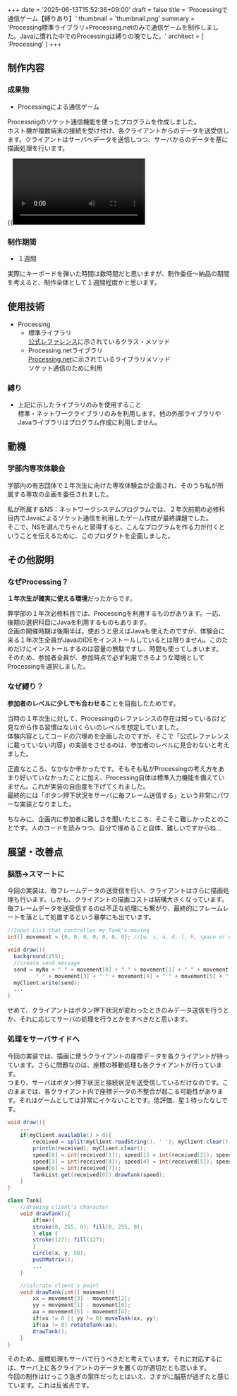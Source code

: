 +++
date = '2025-06-13T15:52:36+09:00'
draft = false
title = 'Processingで通信ゲーム【縛りあり】'
thumbnail = 'thumbnail.png'
summary = 'Processing標準ライブラリ+Processing.netのみで通信ゲームを制作しました。Javaに慣れた中でのProcessingは縛りの塊でした。'
architect = [
    'Processing'
]
+++
## 制作内容
### 成果物
- Processingによる通信ゲーム

Processnigのソケット通信機能を使ったプログラムを作成しました。  
ホスト機が複数端末の接続を受け付け、各クライアントからのデータを送受信します。クライアントはサーバへデータを送信しつつ、サーバからのデータを基に描画処理を行います。

{{<video src="2024-11-18_9.36.58.mov" fallback="お使いのブラウザでは動画の再生ができません">}}

### 制作期間
- １週間

実際にキーボードを弾いた時間は数時間だと思いますが、制作委任〜納品の期間を考えると、制作全体として１週間程度かと思います。

## 使用技術
- Processing
  - 標準ライブラリ  
  [公式レファレンス](https://processing.org/reference/)に示されているクラス・メソッド
  - Processing.netライブラリ  
  [Processing.net](https://processing.org/reference/libraries/net/index.html)に示されているライブラリメソッド  
  ソケット通信のために利用

### 縛り
- 上記に示したライブラリのみを使用すること  
標準・ネットワークライブラリのみを利用します。他の外部ライブラリやJavaライブラリはプログラム作成に利用しません。

## 動機
### 学部内専攻体験会
学部内の有志団体で１年次生に向けた専攻体験会が企画され、そのうち私が所属する専攻の企画を委任されました。

私が所属するNS：ネットワークシステムプログラムでは、２年次前期の必修科目内でJavaによるソケット通信を利用したゲーム作成が最終課題でした。  
そこで、NSを選んでちゃんと習得すると、こんなプログラムを作る力が付くということを伝えるために、このプロダクトを企画しました。

## その他説明
### なぜProcessing？
**１年次生が確実に使える環境**だったからです。

弊学部の１年次必修科目では、Processingを利用するものがあります。一応、後期の選択科目にJavaを利用するものもあります。  
企画の開催時期は後期半ば。使おうと思えばJavaも使えたのですが、体験会に来る１年次生全員がJavaのIDEをインストールしているとは限りません。このためだけにインストールするのは容量の無駄ですし、時間も使ってしまいます。  
そのため、参加者全員が、参加時点で必ず利用できるような環境としてProcessingを選択しました。

### なぜ縛り？
**参加者のレベルに少しでも合わせる**ことを目指したためです。

当時の１年次生に対して、Processingのレファレンスの存在は知っている(けど見ながら作る習慣はない)くらいのレベルを想定していました。  
体験内容としてコードの穴埋めを企画したのですが、そこで「公式レファレンスに載っていない内容」の実装をさせるのは、参加者のレベルに見合わないと考えました。

正直なところ、なかなか辛かったです。そもそも私がProcessingの考え方をあまり好いていなかったことに加え、Processing自体は標準入力機能を備えていません。これが実装の自由度を下げてくれました。  
最終的には「ボタン押下状況をサーバに毎フレーム送信する」という非常にパワーな実装となりました。

ちなみに、企画内に参加者に難しさを聞いたところ、そこそこ難しかったとのことです。人のコードを読みつつ、自分で埋めること自体、難しいですからね…

## 展望・改善点
### 脳筋→スマートに
今回の実装は、毎フレームデータの送受信を行い、クライアントはさらに描画処理も行います。しかも、クライアントの描画コストは結構大きくなっています。  
毎フレームデータを送受信するのは不正な処理にも繋がり、最終的にフレームレートを落として処置するという暴挙にも出ています。

```java
//Input List that controlles my-Tank's moving
int[] movement = {0, 0, 0, 0, 0, 0, 0}; //[w, s, a, d, l, h, space or enter]

void draw(){
  background(255);
  //create send message
  send = myNo + " " + movement[0] + " " + movement[1] + " " + movement[2] +
         " " + movement[3] + " " + movement[4] + " " + movement[5] + " " + movement[6];
  myClient.write(send);
  ...
}
```

せめて、クライアントはボタン押下状況が変わったときのみデータ送信を行うとか、それに応じてサーバの処理を行うとかをすべきだと思います。

### 処理をサーバサイドへ
今回の実装では、描画に使うクライアントの座標データを各クライアントが持っています。さらに問題なのは、座標の移動処理も各クライアントが行っています。  
つまり、サーバはボタン押下状況と接続状況を送受信しているだけなのです。このままでは、各クライアント内で座標データの不整合が起こる可能性があります。それはゲームとしては非常にイケないことです。低評価、星１待ったなしです。

```java
void draw(){
    ...
    if(myClient.available() > 0){
        received = split(myClient.readString(), ' '); myClient.clear();
        println(received); myClient.clear();
        speed[0] = int(received[1]); speed[1] = int(received[2]); speed[2] = int(received[3]);
        speed[3] = int(received[4]); speed[4] = int(received[5]); speed[5] = int(received[6]);
        speed[6] = int(received[7]);
        TankList.get(received[0]).drawTank(speed);
    }
}

class Tank{
    //drawing client's character
    void drawTank(){
        if(me){
        stroke(0, 255, 0); fill(0, 255, 0);
        } else {
        stroke(127); fill(127);
        }
        circle(x, y, 50);
        pushMatrix();
        ...
    }

    //calcrate client's point
    void drawTank(int[] movement){
        xx = movement[3] - movement[2];
        yy = movement[1] - movement[0];
        aa = movement[5] - movement[4];
        if(xx != 0 || yy != 0) moveTank(xx, yy);
        if(aa != 0) rotateTank(aa);
        drawTank();
    }
}
```

そのため、座標処理もサーバで行うべきだと考えています。それに対応するには、サーバ上に各クライアントのデータを置くのが適切だとも思います。  
今回の制作はけっこう急ぎの案件だったとはいえ、さすがに脳筋が過ぎたと感じています。これは反省点です。